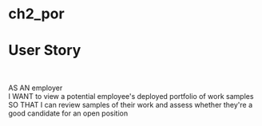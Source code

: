 # ch2_por
<h1>User Story</h1/><br/>
 <p>AS AN employer<br/>
I WANT to view a potential employee's deployed portfolio of work samples</br>
SO THAT I can review samples of their work and assess whether they're a good candidate for an open position <br/></p>

